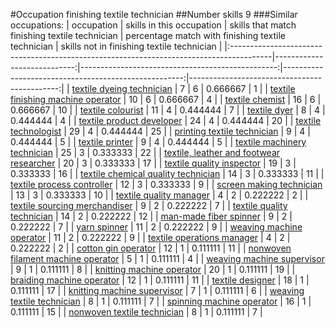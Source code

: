 #Occupation finishing textile technician
##Number skills 9
###Similar occupations:
| occupation                                                                              |   skills in this occupation |   skills that match finishing textile technician |   percentage match with finishing textile technician |   skills not in finishing textile technician |
|:----------------------------------------------------------------------------------------|----------------------------:|-------------------------------------------------:|-----------------------------------------------------:|---------------------------------------------:|
| [textile dyeing technician](textile_dyeing_technician.md)                               |                           7 |                                                6 |                                             0.666667 |                                            1 |
| [textile finishing machine operator](textile_finishing_machine_operator.md)             |                          10 |                                                6 |                                             0.666667 |                                            4 |
| [textile chemist](textile_chemist.md)                                                   |                          16 |                                                6 |                                             0.666667 |                                           10 |
| [textile colourist](textile_colourist.md)                                               |                          11 |                                                4 |                                             0.444444 |                                            7 |
| [textile dyer](textile_dyer.md)                                                         |                           8 |                                                4 |                                             0.444444 |                                            4 |
| [textile product developer](textile_product_developer.md)                               |                          24 |                                                4 |                                             0.444444 |                                           20 |
| [textile technologist](textile_technologist.md)                                         |                          29 |                                                4 |                                             0.444444 |                                           25 |
| [printing textile technician](printing_textile_technician.md)                           |                           9 |                                                4 |                                             0.444444 |                                            5 |
| [textile printer](textile_printer.md)                                                   |                           9 |                                                4 |                                             0.444444 |                                            5 |
| [textile machinery technician](textile_machinery_technician.md)                         |                          25 |                                                3 |                                             0.333333 |                                           22 |
| [textile, leather and footwear researcher](textile,_leather_and_footwear_researcher.md) |                          20 |                                                3 |                                             0.333333 |                                           17 |
| [textile quality inspector](textile_quality_inspector.md)                               |                          19 |                                                3 |                                             0.333333 |                                           16 |
| [textile chemical quality technician](textile_chemical_quality_technician.md)           |                          14 |                                                3 |                                             0.333333 |                                           11 |
| [textile process controller](textile_process_controller.md)                             |                          12 |                                                3 |                                             0.333333 |                                            9 |
| [screen making technician](screen_making_technician.md)                                 |                          13 |                                                3 |                                             0.333333 |                                           10 |
| [textile quality manager](textile_quality_manager.md)                                   |                           4 |                                                2 |                                             0.222222 |                                            2 |
| [textile sourcing merchandiser](textile_sourcing_merchandiser.md)                       |                           9 |                                                2 |                                             0.222222 |                                            7 |
| [textile quality technician](textile_quality_technician.md)                             |                          14 |                                                2 |                                             0.222222 |                                           12 |
| [man-made fiber spinner](man-made_fiber_spinner.md)                                     |                           9 |                                                2 |                                             0.222222 |                                            7 |
| [yarn spinner](yarn_spinner.md)                                                         |                          11 |                                                2 |                                             0.222222 |                                            9 |
| [weaving machine operator](weaving_machine_operator.md)                                 |                          11 |                                                2 |                                             0.222222 |                                            9 |
| [textile operations manager](textile_operations_manager.md)                             |                           4 |                                                2 |                                             0.222222 |                                            2 |
| [cotton gin operator](cotton_gin_operator.md)                                           |                          12 |                                                1 |                                             0.111111 |                                           11 |
| [nonwoven filament machine operator](nonwoven_filament_machine_operator.md)             |                           5 |                                                1 |                                             0.111111 |                                            4 |
| [weaving machine supervisor](weaving_machine_supervisor.md)                             |                           9 |                                                1 |                                             0.111111 |                                            8 |
| [knitting machine operator](knitting_machine_operator.md)                               |                          20 |                                                1 |                                             0.111111 |                                           19 |
| [braiding machine operator](braiding_machine_operator.md)                               |                          12 |                                                1 |                                             0.111111 |                                           11 |
| [textile designer](textile_designer.md)                                                 |                          18 |                                                1 |                                             0.111111 |                                           17 |
| [knitting machine supervisor](knitting_machine_supervisor.md)                           |                           7 |                                                1 |                                             0.111111 |                                            6 |
| [weaving textile technician](weaving_textile_technician.md)                             |                           8 |                                                1 |                                             0.111111 |                                            7 |
| [spinning machine operator](spinning_machine_operator.md)                               |                          16 |                                                1 |                                             0.111111 |                                           15 |
| [nonwoven  textile technician](nonwoven__textile_technician.md)                         |                           8 |                                                1 |                                             0.111111 |                                            7 |

